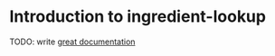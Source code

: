 # Introduction to ingredient-lookup

TODO: write [great documentation](http://jacobian.org/writing/what-to-write/)

